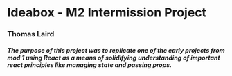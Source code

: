 # Ideabox - M2 Intermission Project
### Thomas Laird

##### The purpose of this project was to replicate one of the early projects from mod 1 using React as a means of solidifying understanding of important react principles like managing state and passing props.